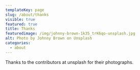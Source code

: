 ```yaml
---
templateKey: page
slug: /about/thanks
visible: true
featured: true
title: Thanks
featuredimage: /img/johnny-brown-1k35_trK6qo-unsplash.jpg
alt: Photo by Johnny Brown on Unsplash
categories:
  - about
---
```

Thanks to the contributors at unsplash for their photographs.
